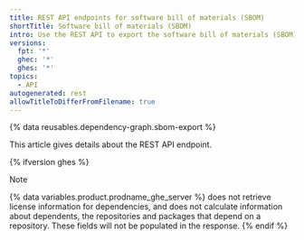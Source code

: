 ```yaml
---
title: REST API endpoints for software bill of materials (SBOM)
shortTitle: Software bill of materials (SBOM)
intro: Use the REST API to export the software bill of materials (SBOM) for a repository.
versions:
  fpt: '*'
  ghec: '*'
  ghes: '*'
topics:
  - API
autogenerated: rest
allowTitleToDifferFromFilename: true
---
```

{% data reusables.dependency-graph.sbom-export %}

This article gives details about the REST API endpoint.

{% ifversion ghes %}
> [!NOTE]
> {% data variables.product.prodname_ghe_server %} does not retrieve license information for dependencies, and does not calculate information about dependents, the repositories and packages that depend on a repository. These fields will not be populated in the response.
{% endif %}

<!-- Content after this section is automatically generated -->
